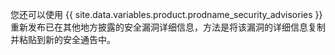 您还可以使用 {{ site.data.variables.product.prodname_security_advisories }} 重新发布已在其他地方披露的安全漏洞详细信息，方法是将该漏洞的详细信息复制并粘贴到新的安全通告中。
